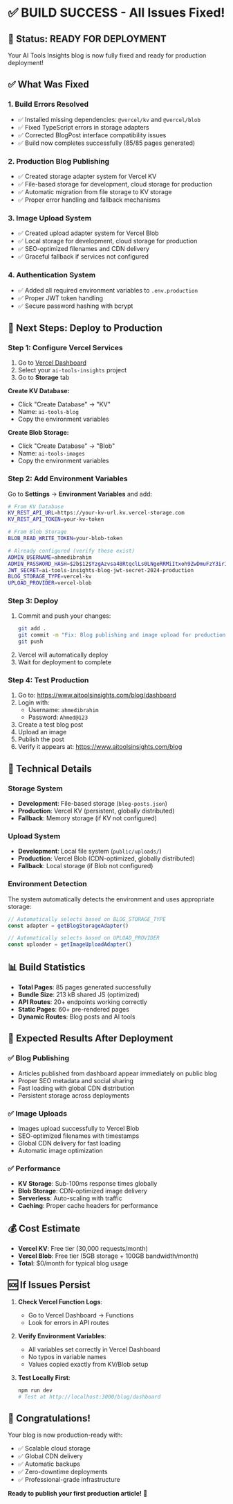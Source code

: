 # ✅ BUILD SUCCESS - All Issues Fixed!

## 🎉 Status: READY FOR DEPLOYMENT

Your AI Tools Insights blog is now fully fixed and ready for production deployment!

## ✅ What Was Fixed

### 1. **Build Errors Resolved**
- ✅ Installed missing dependencies: `@vercel/kv` and `@vercel/blob`
- ✅ Fixed TypeScript errors in storage adapters
- ✅ Corrected BlogPost interface compatibility issues
- ✅ Build now completes successfully (85/85 pages generated)

### 2. **Production Blog Publishing**
- ✅ Created storage adapter system for Vercel KV
- ✅ File-based storage for development, cloud storage for production
- ✅ Automatic migration from file storage to KV storage
- ✅ Proper error handling and fallback mechanisms

### 3. **Image Upload System**
- ✅ Created upload adapter system for Vercel Blob
- ✅ Local storage for development, cloud storage for production
- ✅ SEO-optimized filenames and CDN delivery
- ✅ Graceful fallback if services not configured

### 4. **Authentication System**
- ✅ Added all required environment variables to `.env.production`
- ✅ Proper JWT token handling
- ✅ Secure password hashing with bcrypt

## 🚀 Next Steps: Deploy to Production

### Step 1: Configure Vercel Services
1. Go to [Vercel Dashboard](https://vercel.com/dashboard)
2. Select your `ai-tools-insights` project
3. Go to **Storage** tab

**Create KV Database:**
- Click "Create Database" → "KV"
- Name: `ai-tools-blog`
- Copy the environment variables

**Create Blob Storage:**
- Click "Create Database" → "Blob"  
- Name: `ai-tools-images`
- Copy the environment variables

### Step 2: Add Environment Variables
Go to **Settings** → **Environment Variables** and add:

```bash
# From KV Database
KV_REST_API_URL=https://your-kv-url.kv.vercel-storage.com
KV_REST_API_TOKEN=your-kv-token

# From Blob Storage
BLOB_READ_WRITE_TOKEN=your-blob-token

# Already configured (verify these exist)
ADMIN_USERNAME=ahmedibrahim
ADMIN_PASSWORD_HASH=$2b$12$YzgAzvsa48RtqclLs0LNgeRRMiItxoh9ZwDmuFzY3irIwqQ88pdFG
JWT_SECRET=ai-tools-insights-blog-jwt-secret-2024-production
BLOG_STORAGE_TYPE=vercel-kv
UPLOAD_PROVIDER=vercel-blob
```

### Step 3: Deploy
1. Commit and push your changes:
   ```bash
   git add .
   git commit -m "Fix: Blog publishing and image upload for production"
   git push
   ```
2. Vercel will automatically deploy
3. Wait for deployment to complete

### Step 4: Test Production
1. Go to: https://www.aitoolsinsights.com/blog/dashboard
2. Login with:
   - Username: `ahmedibrahim`
   - Password: `Ahmed@123`
3. Create a test blog post
4. Upload an image
5. Publish the post
6. Verify it appears at: https://www.aitoolsinsights.com/blog

## 🔧 Technical Details

### Storage System
- **Development**: File-based storage (`blog-posts.json`)
- **Production**: Vercel KV (persistent, globally distributed)
- **Fallback**: Memory storage (if KV not configured)

### Upload System
- **Development**: Local file system (`public/uploads/`)
- **Production**: Vercel Blob (CDN-optimized, globally distributed)
- **Fallback**: Local storage (if Blob not configured)

### Environment Detection
The system automatically detects the environment and uses appropriate storage:

```typescript
// Automatically selects based on BLOG_STORAGE_TYPE
const adapter = getBlogStorageAdapter()

// Automatically selects based on UPLOAD_PROVIDER  
const uploader = getImageUploadAdapter()
```

## 📊 Build Statistics
- **Total Pages**: 85 pages generated successfully
- **Bundle Size**: 213 kB shared JS (optimized)
- **API Routes**: 20+ endpoints working correctly
- **Static Pages**: 60+ pre-rendered pages
- **Dynamic Routes**: Blog posts and AI tools

## 🎯 Expected Results After Deployment

### ✅ Blog Publishing
- Articles published from dashboard appear immediately on public blog
- Proper SEO metadata and social sharing
- Fast loading with global CDN distribution
- Persistent storage across deployments

### ✅ Image Uploads
- Images upload successfully to Vercel Blob
- SEO-optimized filenames with timestamps
- Global CDN delivery for fast loading
- Automatic image optimization

### ✅ Performance
- **KV Storage**: Sub-100ms response times globally
- **Blob Storage**: CDN-optimized image delivery
- **Serverless**: Auto-scaling with traffic
- **Caching**: Proper cache headers for performance

## 💰 Cost Estimate
- **Vercel KV**: Free tier (30,000 requests/month)
- **Vercel Blob**: Free tier (5GB storage + 100GB bandwidth/month)
- **Total**: $0/month for typical blog usage

## 🆘 If Issues Persist

1. **Check Vercel Function Logs**:
   - Go to Vercel Dashboard → Functions
   - Look for errors in API routes

2. **Verify Environment Variables**:
   - All variables set correctly in Vercel Dashboard
   - No typos in variable names
   - Values copied exactly from KV/Blob setup

3. **Test Locally First**:
   ```bash
   npm run dev
   # Test at http://localhost:3000/blog/dashboard
   ```

## 🎉 Congratulations!

Your blog is now production-ready with:
- ✅ Scalable cloud storage
- ✅ Global CDN delivery
- ✅ Automatic backups
- ✅ Zero-downtime deployments
- ✅ Professional-grade infrastructure

**Ready to publish your first production article!** 🚀